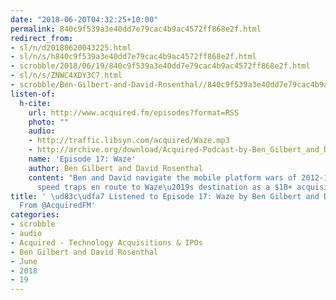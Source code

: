 ```yaml
---
date: "2018-06-20T04:32:25+10:00"
permalink: 840c9f539a3e40dd7e79cac4b9ac4572ff868e2f.html
redirect_from:
- sl/n/d20180620043225.html
- sl/n/s/h840c9f539a3e40dd7e79cac4b9ac4572ff868e2f.html
- scrobble/2018/06/19/840c9f539a3e40dd7e79cac4b9ac4572ff868e2f.html
- sl/n/s/ZNWC4XDY3C7.html
- scrobble/Ben-Gilbert-and-David-Rosenthal//840c9f539a3e40dd7e79cac4b9ac4572ff868e2f.html
listen-of:
  h-cite:
    url: http://www.acquired.fm/episodes?format=RSS
    photo: ""
    audio:
    - http://traffic.libsyn.com/acquired/Waze.mp3
    - http://archive.org/download/Acquired-Podcast-by-Ben_Gilbert_and_David_Rosenthal/Episode_17_Waze.mp3
    name: 'Episode 17: Waze'
    author: Ben Gilbert and David Rosenthal
    content: "Ben and David navigate the mobile platform wars of 2012-13, avoiding
      speed traps en route to Waze\u2019s destination as a $1B+ acquisition by Google."
title: ' \ud83c\udfa7 Listened to Episode 17: Waze by Ben Gilbert and David Rosenthal
  From @AcquiredFM'
categories:
- scrobble
- audio
- Acquired - Technology Acquisitions & IPOs
- Ben Gilbert and David Rosenthal
- June
- 2018
- 19
---
```

